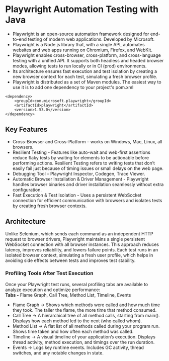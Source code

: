 # Playwright Automation Testing with Java 
* Playwright is an open-source automation framework designed for end-to-end testing of modern web applications. Developed by Microsoft. 
* Playwright is a Node.js library that, with a single API, automates websites and web apps running on Chromium, Firefox, and WebKit.
* Playwright enables cross-browser, cross-platform, and cross-language testing with a unified API. It supports both headless and headed browser modes, allowing tests to run locally or in CI (prod) environments.
* Its architecture ensures fast execution and test isolation by creating a new browser context for each test, simulating a fresh browser profile.
* Playwright is distributed as a set of Maven modules. The easiest way to use it is to add one dependency to your project's pom.xml
```
<dependency>
    <groupId>com.microsoft.playwright</groupId>
    <artifactId>playwright</artifactId>
    <version>1.53.0</version>
</dependency>
```
## Key Features 
* Cross-Browser and Cross-Platform – works on Windows, Mac, Linux, all browsers.
* Resilient Testing - Features like auto-wait and web-first assertions reduce flaky tests by waiting for elements to be actionable before performing actions. Resilient Testing refers to writing tests that don’t easily fail just because of timing issues or small delays on the web page.
* Debugging Tool – Playwright Inspector, Codegen, Trace Viewer.
* Automatic Browser Installation & Driver Management - Playwright handles browser binaries and driver installation seamlessly without extra configuration.
* Fast Execution & Test Isolation - Uses a persistent WebSocket connection for efficient communication with browsers and isolates tests by creating fresh browser contexts.

## Architecture
Unlike Selenium, which sends each command as an independent HTTP request to browser drivers, Playwright maintains a single persistent WebSocket connection with all browser instances. This approach reduces latency, improves reliability, and lowers failure points.
Each test runs in an isolated browser context, simulating a fresh user profile, which helps in avoiding side effects between tests and improves test stability.

### Profiling Tools After Test Execution
Once your Playwright test runs, several profiling tabs are available to analyze execution and optimize performance: <br>
<b>Tabs -</b> Flame Graph, Call Tree, Method List, Timeline, Events
* Flame Graph -> Shows which methods were called and how much time they took. The taller the flame, the more time that method consumed.
* Call Tree -> A hierarchical tree of all method calls, starting from main(). Displays how each method led to the next (who called whom).
* Method List -> A flat list of all methods called during your program run. Shows time taken and how often each method was called.
* Timeline -> A visual timeline of your application’s execution. Displays thread activity, method execution, and timings over the run duration.
* Events -> Logs key runtime events. Includes GC activity, thread switches, and any notable changes in state.